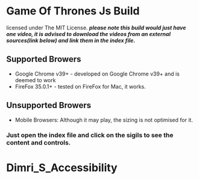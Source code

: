 # Game Of Thrones Js Build

licensed under The MIT License.
**_please note this build would just have one video, it is advised to download the videos from an external sources(link below) and link them in the index file._**

## Supported Browers
* Google Chrome v39+ - developed on Google Chrome v39+ and is deemed to work
* FireFox 35.0.1+ - tested on FireFox for Mac, it works.

## Unsupported Browers
* Mobile Browsers: Although it may play, the sizing is not optimised for it.

### Just open the index file and click on the sigils to see the content and controls.
# Dimri_S_Accessibility
